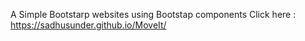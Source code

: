 A Simple Bootstarp websites using Bootstap components 
Click here : https://sadhusunder.github.io/MoveIt/
